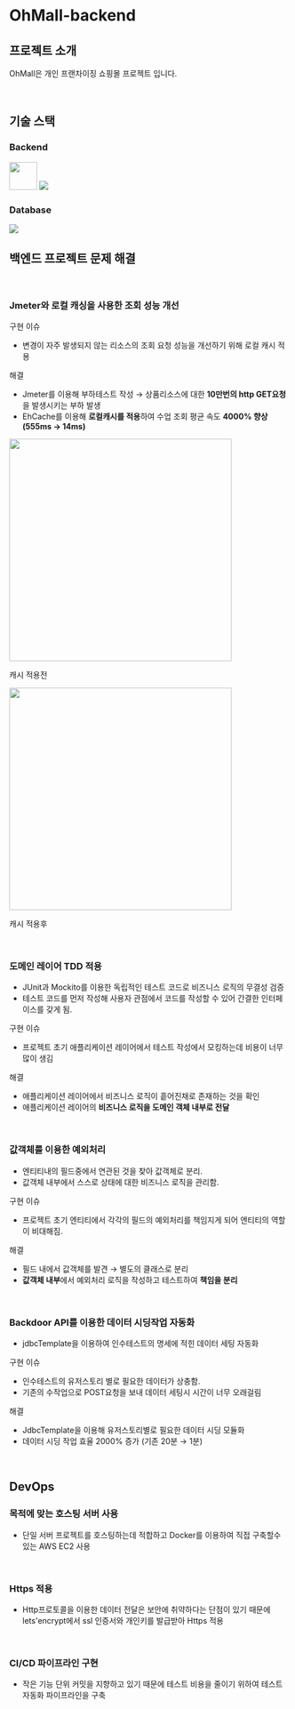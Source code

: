 # OhMall-backend

## 프로젝트 소개
OhMall은 개인 프랜차이징 쇼핑몰 프로젝트 입니다.

<br>

## 기술 스택
### Backend
<img width="50px" src="https://img.shields.io/badge/java-007396?style=for-the-badge&logo=java&logoColor=white"></a>
<img src="https://img.shields.io/badge/spring-6DB33F?style=for-the-badge&logo=spring&logoColor=white">

### Database
<img src="https://img.shields.io/badge/PostgreSQL-4169E1?style=for-the-badge&logo=postgreSQL&logoColor=white"/>
<br>

## 백엔드 프로젝트 문제 해결

<br>

### Jmeter와 로컬 캐싱을 사용한 조회 성능 개선

구현 이슈

- 변경이 자주 발생되지 않는 리소스의 조회 요청 성능을 개선하기 위해 로컬 캐시 적용

해결

- Jmeter를 이용해 부하테스트 작성 → 상품리소스에 대한 **10만번의 http GET요청**을 발생시키는 부하 발생
- EhCache를 이용해 **로컬캐시를 적용**하여 수업 조회 평균 속도 **4000% 향상(555ms → 14ms)**

<img style="width:400px" src="https://github.com/OHJINSEONG/oh-mall-backend/assets/107606892/86cbe8c6-b7b3-4f89-a215-2269356845ab">

캐시 적용전

<img style="width:400px" src="https://github.com/OHJINSEONG/oh-mall-backend/assets/107606892/eedbd25d-5de3-42ec-adcb-1fc55afca2fc">

캐시 적용후

<br>

### 도메인 레이어 TDD 적용

- JUnit과 Mockito를 이용한 독립적인 테스트 코드로 비즈니스 로직의 무결성 검증
- 테스트 코드를 먼저 작성해 사용자 관점에서 코드를 작성할 수 있어 간결한 인터페이스를 갖게 됨.

구현 이슈

- 프로젝트 초기 애플리케이션 레이어에서 테스트 작성에서 모킹하는데 비용이 너무 많이 생김

해결

- 애플리케이션 레이어에서 비즈니스 로직이 흩어진채로 존재하는 것을 확인
- 애플리케이션 레이어의 **비즈니스 로직을 도메인 객체 내부로 전달**

<br>



### 값객체를 이용한 예외처리

- 엔티티내의 필드중에서 연관된 것을 찾아 값객체로 분리.
- 값객체 내부에서 스스로 상태에 대한 비즈니스 로직을 관리함.

구현 이슈

- 프로젝트 초기 엔티티에서 각각의 필드의 예외처리를 책임지게 되어 엔티티의 역할이 비대해짐.

해결

- 필드 내에서 값객체를 발견 → 별도의 클래스로 분리
- **값객체 내부**에서 예외처리 로직을 작성하고 테스트하여 **책임을 분리**

<br>



### Backdoor API를 이용한 데이터 시딩작업 자동화

- jdbcTemplate을 이용하여 인수테스트의 명세에 적힌 데이터 세팅 자동화

구현 이슈

- 인수테스트의 유저스토리 별로 필요한 데이터가 상충함.
- 기존의 수작업으로 POST요청을 보내 데이터 세팅시 시간이 너무 오래걸림

해결

- JdbcTemplate을 이용해 유저스토리별로 필요한 데이터 시딩 모듈화
- 데이터 시딩 작업 효율 2000% 증가 (기존 20분 → 1분)

<br>



## DevOps

### 목적에 맞는 호스팅 서버 사용

- 단일 서버 프로젝트를 호스팅하는데 적합하고 Docker를 이용하여 직접 구축할수 있는 AWS EC2 사용

<br>



### Https 적용

- Http프로토콜을 이용한 데이터 전달은 보안에 취약하다는 단점이 있기 때문에 lets'encrypt에서 ssl 인증서와 개인키를 발급받아 Https 적용

<br>



### CI/CD 파이프라인 구현

- 작은 기능 단위 커밋을 지향하고 있기 때문에 테스트 비용을 줄이기 위하여 테스트 자동화 파이프라인을 구축

